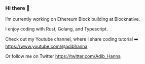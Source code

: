 ### Hi there 👋

I’m currently working on Ethereum Block building at Blocknative.

I enjoy coding with Rust, Golang, and Typescript. 

Check out my Youtube channel, where I share coding tutorial ➡️ https://www.youtube.com/@adibhanna

Or follow me on Twitter https://twitter.com/Adib_Hanna

<!--
**adibhanna/adibhanna** is a ✨ _special_ ✨ repository because its `README.md` (this file) appears on your GitHub profile.

Here are some ideas to get you started:

- 🔭 I’m currently working on ...
- 🌱 I’m currently learning ...
- 👯 I’m looking to collaborate on ...
- 🤔 I’m looking for help with ...
- 💬 Ask me about ...
- 📫 How to reach me: ...
- 😄 Pronouns: ...
- ⚡ Fun fact: ...
-->
